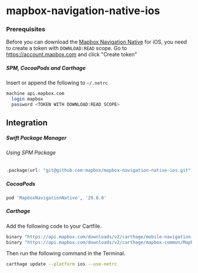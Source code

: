 # mapbox-navigation-native-ios

### Prerequisites

Before you can download the [Mapbox Navigation Native](https://github.com/mapbox/mapbox-navigation-native) for iOS, you need to create a token with `DOWNLOAD:READ` scope.
Go to https://account.mapbox.com and click "Create token"

##### SPM, CocoaPods and Carthage
Insert or append the following to `~/.netrc`

```bash
machine api.mapbox.com
  login mapbox
  password <TOKEN WITH DOWNLOAD:READ SCOPE>
```

## Integration

##### Swift Package Manager

###### Using SPM Package

```swift
.package(url: "git@github.com:mapbox/mapbox-navigation-native-ios.git", from: "29.0.0"),
```

##### CocoaPods

```ruby
pod 'MapboxNavigationNative', '29.0.0'
```

##### Carthage

Add the following code to your Cartfile.

```bash
binary "https://api.mapbox.com/downloads/v2/carthage/mobile-navigation-native/MapboxNavigationNative.json" == 29.0.0
binary "https://api.mapbox.com/downloads/v2/carthage/mapbox-common/MapboxCommon-ios.json" == 9.1.0
```

Then run the following command in the Terminal.
```bash
carthage update --platform ios --use-netrc
```
